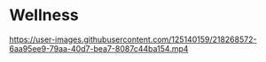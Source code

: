 # Wellness



https://user-images.githubusercontent.com/125140159/218268572-6aa95ee9-79aa-40d7-bea7-8087c44ba154.mp4





